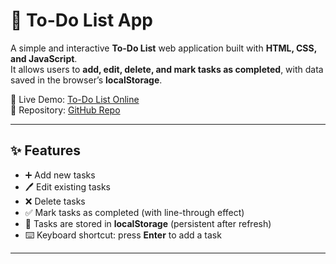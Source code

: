 ﻿# 📝 To-Do List App

A simple and interactive **To-Do List** web application built with **HTML, CSS, and JavaScript**.  
It allows users to **add, edit, delete, and mark tasks as completed**, with data saved in the browser’s **localStorage**.

🚀 Live Demo: [To-Do List Online](https://to-do-list-kims.onrender.com/)  
📂 Repository: [GitHub Repo](https://github.com/Mohamedaminesaadd/to_do_list.git)

---

## ✨ Features

- ➕ Add new tasks  
- 🖊️ Edit existing tasks  
- ❌ Delete tasks  
- ✅ Mark tasks as completed (with line-through effect)  
- 💾 Tasks are stored in **localStorage** (persistent after refresh)  
- ⌨️ Keyboard shortcut: press **Enter** to add a task  

---


